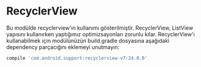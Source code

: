 # RecyclerView

Bu modülde recyclerview'ın kullanımı gösterilmiştir. RecyclerView, ListView yapısını kullanırken yaptığımız optimizsayonları zorunlu kılar. RecyclerView'ı kullanabilmek için modülünüzün build.gradle dosyasına aşağıdaki dependency parçacığını eklemeyi unutmayın:

```sh
compile 'com.android.support:recyclerview-v7:24.0.0'
```
